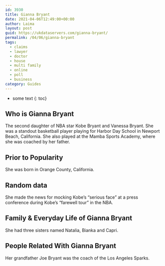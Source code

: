 ```yaml
---
id: 3930
title: Gianna Bryant
date: 2021-04-06T12:49:00+00:00
author: Laima
layout: post
guid: https://ukdataservers.com/gianna-bryant/
permalink: /04/06/gianna-bryant
tags:
  - claims
  - lawyer
  - doctor
  - house
  - multi family
  - online
  - poll
  - business
category: Guides
---
```


* some text
{: toc}


## Who is Gianna Bryant
                  
                  
                  
The second daughter of NBA star Kobe Bryant and Vanessa Bryant. She was a standout basketball player playing for Harbor Day School in Newport Beach, California. She also played at the Mamba Sports Academy, where she was coached by her father. 
                  
              
            
              
            
                
                
                
## Prior to Popularity
                  
                  
                  
She was born in Orange County, California.
                  
              
            
              
            
                
                
                
## Random data
                  
                  
                  
She made the news for mocking Kobe&#8217;s &#8220;serious face&#8221; at a press conference during Kobe&#8217;s &#8220;farewell tour&#8221; in the NBA.
                  
              
            
              
            
                
                
                
## Family & Everyday Life of Gianna Bryant
                  
                  
                  
She had three sisters named Natalia, Bianka and Capri. 
                  
              
            
              
            
                
                
                
## People Related With Gianna Bryant
                  
                  
                  
Her grandfather Joe Bryant was the coach of the Los Angeles Sparks.
                  
              
            
              
            
                
              
            
              
              
            
            
              
            
          
          
          